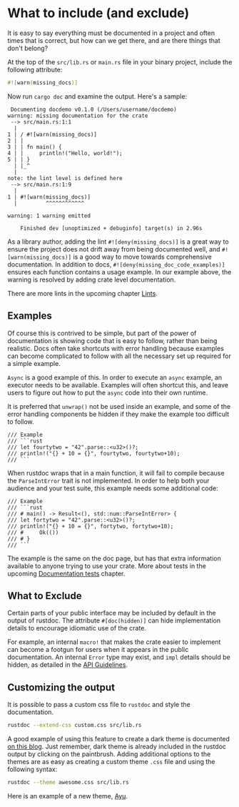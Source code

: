 # What to include (and exclude)

It is easy to say everything must be documented in a project and often times
that is correct, but how can we get there, and are there things that don't
belong?

At the top of the `src/lib.rs` or `main.rs` file in your binary project, include
the following attribute:

```rust
#![warn(missing_docs)]
```

Now run `cargo doc` and examine the output.  Here's a sample:

```text
 Documenting docdemo v0.1.0 (/Users/username/docdemo)
warning: missing documentation for the crate
 --> src/main.rs:1:1
  |
1 | / #![warn(missing_docs)]
2 | |
3 | | fn main() {
4 | |     println!("Hello, world!");
5 | | }
  | |_^
  |
note: the lint level is defined here
 --> src/main.rs:1:9
  |
1 | #![warn(missing_docs)]
  |         ^^^^^^^^^^^^

warning: 1 warning emitted

    Finished dev [unoptimized + debuginfo] target(s) in 2.96s
```

As a library author, adding the lint `#![deny(missing_docs)]` is a great way to
ensure the project does not drift away from being documented well, and
`#![warn(missing_docs)]` is a good way to move towards comprehensive
documentation.  In addition to docs, `#![deny(missing_doc_code_examples)]`
ensures each function contains a usage example.  In our example above, the
warning is resolved by adding crate level documentation.

There are more lints in the upcoming chapter [Lints][rustdoc-lints].

## Examples

Of course this is contrived to be simple, but part of the power of documentation
is showing code that is easy to follow, rather than being realistic.  Docs often
take shortcuts with error handling because examples can become complicated to
follow with all the necessary set up required for a simple example.

`Async` is a good example of this.  In order to execute an `async` example, an
executor needs to be available.  Examples will often shortcut this, and leave
users to figure out how to put the `async` code into their own runtime.

It is preferred that `unwrap()` not be used inside an example, and some of the
error handling components be hidden if they make the example too difficult to
follow.

``````text
/// Example
/// ```rust
/// let fourtytwo = "42".parse::<u32>()?;
/// println!("{} + 10 = {}", fourtytwo, fourtytwo+10);
/// ```
``````

When rustdoc wraps that in a main function, it will fail to compile because the
`ParseIntError` trait is not implemented.  In order to help both your audience
and your test suite, this example needs some additional code:

``````text
/// Example
/// ```rust
/// # main() -> Result<(), std::num::ParseIntError> {
/// let fortytwo = "42".parse::<u32>()?;
/// println!("{} + 10 = {}", fortytwo, fortytwo+10);
/// #     Ok(())
/// # }
/// ```
``````

The example is the same on the doc page, but has that extra information
available to anyone trying to use your crate.  More about tests in the
upcoming [Documentation tests] chapter.

## What to Exclude

Certain parts of your public interface may be included by default in the output
of rustdoc.  The attribute `#[doc(hidden)]` can hide implementation details
to encourage idiomatic use of the crate.

For example, an internal `macro!` that makes the crate easier to implement can
become a footgun for users when it appears in the public documentation.  An
internal `Error` type may exist, and `impl` details should be hidden, as
detailed in the [API Guidelines].

## Customizing the output

It is possible to pass a custom css file to `rustdoc` and style the
documentation.

```bash
rustdoc --extend-css custom.css src/lib.rs
```

A good example of using this feature to create a dark theme is documented [on
this blog].  Just remember, dark theme is already included in the rustdoc output
by clicking on the paintbrush.  Adding additional options to the themes are
as easy as creating a custom theme `.css` file and using the following syntax:

```bash
rustdoc --theme awesome.css src/lib.rs
```

Here is an example of a new theme, [Ayu].

[Ayu]: https://github.com/rust-lang/rust/blob/master/src/librustdoc/html/static/css/themes/ayu.css
[API Guidelines]: https://rust-lang.github.io/api-guidelines/documentation.html#rustdoc-does-not-show-unhelpful-implementation-details-c-hidden
[Documentation tests]: documentation-tests.md
[on this blog]: https://blog.guillaume-gomez.fr/articles/2016-09-16+Generating+doc+with+rustdoc+and+a+custom+theme
[rustdoc-lints]: ../lints.md
